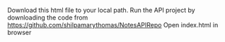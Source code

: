 Download this html file to your local path.
Run the API project by downloading the code from https://github.com/shilpamarythomas/NotesAPIRepo
Open index.html in browser
